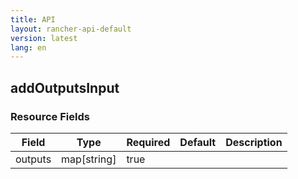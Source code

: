 ```yaml
---
title: API
layout: rancher-api-default
version: latest
lang: en
---
```


## addOutputsInput





### Resource Fields

Field | Type | Required | Default | Description
---|---|---|---|---
outputs | map[string] | true |  | 

